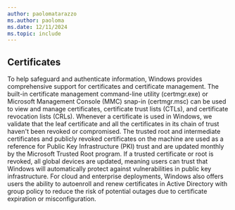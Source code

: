 ```yaml
---
author: paolomatarazzo
ms.author: paoloma
ms.date: 12/11/2024
ms.topic: include
---
```


## Certificates

To help safeguard and authenticate information, Windows provides comprehensive support for certificates and certificate management. The built-in certificate management command-line utility (certmgr.exe) or Microsoft Management Console (MMC) snap-in (certmgr.msc) can be used to view and manage certificates, certificate trust lists (CTLs), and certificate revocation lists (CRLs). Whenever a certificate is used in Windows, we validate that the leaf certificate and all the certificates in its chain of trust haven't been revoked or compromised. The trusted root and intermediate certificates and publicly revoked certificates on the machine are used as a reference for Public Key Infrastructure (PKI) trust and are updated monthly by the Microsoft Trusted Root program. If a trusted certificate or root is revoked, all global devices are updated, meaning users can trust that Windows will automatically protect against vulnerabilities in public key infrastructure. For cloud and enterprise deployments, Windows also offers users the ability to autoenroll and renew certificates in Active Directory with group policy to reduce the risk of potential outages due to certificate expiration or misconfiguration.
